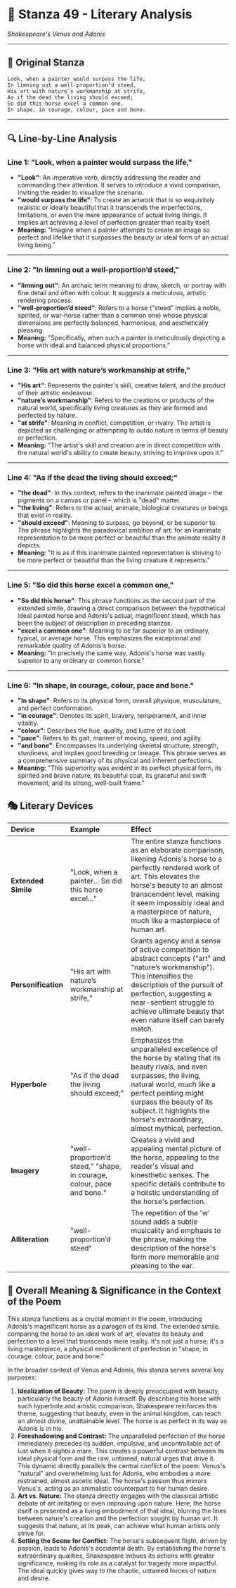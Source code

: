 # 🌹 Stanza 49 - Literary Analysis
*Shakespeare's Venus and Adonis*

---

## 📖 Original Stanza
```
Look, when a painter would surpass the life,
In limning out a well-proportion’d steed,
His art with nature’s workmanship at strife,
As if the dead the living should exceed;    
So did this horse excel a common one,
In shape, in courage, colour, pace and bone.
```

---

## 🔍 Line-by-Line Analysis

### Line 1: "Look, when a painter would surpass the life,"
*   **"Look"**: An imperative verb, directly addressing the reader and commanding their attention. It serves to introduce a vivid comparison, inviting the reader to visualize the scenario.
*   **"would surpass the life"**: To create an artwork that is so exquisitely realistic or ideally beautiful that it transcends the imperfections, limitations, or even the mere appearance of actual living things. It implies art achieving a level of perfection greater than reality itself.
*   **Meaning:** "Imagine when a painter attempts to create an image so perfect and lifelike that it surpasses the beauty or ideal form of an actual living being."

---

### Line 2: "In limning out a well-proportion’d steed,"
*   **"limning out"**: An archaic term meaning to draw, sketch, or portray with fine detail and often with colour. It suggests a meticulous, artistic rendering process.
*   **"well-proportion’d steed"**: Refers to a horse ("steed" implies a noble, spirited, or war-horse rather than a common one) whose physical dimensions are perfectly balanced, harmonious, and aesthetically pleasing.
*   **Meaning:** "Specifically, when such a painter is meticulously depicting a horse with ideal and balanced physical proportions."

---

### Line 3: "His art with nature’s workmanship at strife,"
*   **"His art"**: Represents the painter's skill, creative talent, and the product of their artistic endeavour.
*   **"nature’s workmanship"**: Refers to the creations or products of the natural world, specifically living creatures as they are formed and perfected by nature.
*   **"at strife"**: Meaning in conflict, competition, or rivalry. The artist is depicted as challenging or attempting to outdo nature in terms of beauty or perfection.
*   **Meaning:** "The artist's skill and creation are in direct competition with the natural world's ability to create beauty, striving to improve upon it."

---

### Line 4: "As if the dead the living should exceed;"
*   **"the dead"**: In this context, refers to the inanimate painted image – the pigments on a canvas or panel – which is "dead" matter.
*   **"the living"**: Refers to the actual, animate, biological creatures or beings that exist in reality.
*   **"should exceed"**: Meaning to surpass, go beyond, or be superior to. The phrase highlights the paradoxical ambition of art: for an inanimate representation to be more perfect or beautiful than the animate reality it depicts.
*   **Meaning:** "It is as if this inanimate painted representation is striving to be more perfect or beautiful than the living creature it represents."

---

### Line 5: "So did this horse excel a common one,"
*   **"So did this horse"**: This phrase functions as the second part of the extended simile, drawing a direct comparison between the hypothetical ideal painted horse and Adonis's actual, magnificent steed, which has been the subject of description in preceding stanzas.
*   **"excel a common one"**: Meaning to be far superior to an ordinary, typical, or average horse. This emphasizes the exceptional and remarkable quality of Adonis's horse.
*   **Meaning:** "In precisely the same way, Adonis's horse was vastly superior to any ordinary or common horse."

---

### Line 6: "In shape, in courage, colour, pace and bone."
*   **"In shape"**: Refers to its physical form, overall physique, musculature, and perfect conformation.
*   **"in courage"**: Denotes its spirit, bravery, temperament, and inner vitality.
*   **"colour"**: Describes the hue, quality, and lustre of its coat.
*   **"pace"**: Refers to its gait, manner of moving, speed, and agility.
*   **"and bone"**: Encompasses its underlying skeletal structure, strength, sturdiness, and implies good breeding or lineage. This phrase serves as a comprehensive summary of its physical and inherent perfections.
*   **Meaning:** "This superiority was evident in its perfect physical form, its spirited and brave nature, its beautiful coat, its graceful and swift movement, and its strong, well-built frame."

## 🎭 Literary Devices

| Device          | Example                                           | Effect                                                                                                                                                                                                                                                                                         |
| :-------------- | :------------------------------------------------ | :--------------------------------------------------------------------------------------------------------------------------------------------------------------------------------------------------------------------------------------------------------------------------------------------- |
| **Extended Simile** | "Look, when a painter... So did this horse excel..." | The entire stanza functions as an elaborate comparison, likening Adonis's horse to a perfectly rendered work of art. This elevates the horse's beauty to an almost transcendent level, making it seem impossibly ideal and a masterpiece of nature, much like a masterpiece of human art.        |
| **Personification** | "His art with nature’s workmanship at strife,"    | Grants agency and a sense of active competition to abstract concepts ("art" and "nature’s workmanship"). This intensifies the description of the pursuit of perfection, suggesting a near-sentient struggle to achieve ultimate beauty that even nature itself can barely match.                   |
| **Hyperbole**   | "As if the dead the living should exceed;"        | Emphasizes the unparalleled excellence of the horse by stating that its beauty rivals, and even surpasses, the living, natural world, much like a perfect painting might surpass the beauty of its subject. It highlights the horse's extraordinary, almost mythical, perfection.          |
| **Imagery**     | "well-proportion’d steed," "shape, in courage, colour, pace and bone." | Creates a vivid and appealing mental picture of the horse, appealing to the reader's visual and kinesthetic senses. The specific details contribute to a holistic understanding of the horse's perfection.                                                                                        |
| **Alliteration** | "well-proportion’d steed"                         | The repetition of the 'w' sound adds a subtle musicality and emphasis to the phrase, making the description of the horse's form more memorable and pleasing to the ear.                                                                                                            |

## 🎯 Overall Meaning & Significance in the Context of the Poem

This stanza functions as a crucial moment in the poem, introducing Adonis's magnificent horse as a paragon of its kind. The extended simile, comparing the horse to an ideal work of art, elevates its beauty and perfection to a level that transcends mere reality. It's not just a horse; it's a living masterpiece, a physical embodiment of perfection in "shape, in courage, colour, pace and bone."

In the broader context of Venus and Adonis, this stanza serves several key purposes:

1.  **Idealization of Beauty:** The poem is deeply preoccupied with beauty, particularly the beauty of Adonis himself. By describing his horse with such hyperbole and artistic comparison, Shakespeare reinforces this theme, suggesting that beauty, even in the animal kingdom, can reach an almost divine, unattainable level. The horse is as perfect in its way as Adonis is in his.
2.  **Foreshadowing and Contrast:** The unparalleled perfection of the horse immediately precedes its sudden, impulsive, and uncontrollable act of lust when it sights a mare. This creates a powerful contrast between its ideal physical form and the raw, untamed, natural urges that drive it. This dynamic directly parallels the central conflict of the poem: Venus's "natural" and overwhelming lust for Adonis, who embodies a more restrained, almost ascetic ideal. The horse's passion thus mirrors Venus's, acting as an animalistic counterpart to her human desire.
3.  **Art vs. Nature:** The stanza directly engages with the classical artistic debate of art imitating or even improving upon nature. Here, the horse itself is presented as a living embodiment of that ideal, blurring the lines between nature's creation and the perfection sought by human art. It suggests that nature, at its peak, can achieve what human artists only strive for.
4.  **Setting the Scene for Conflict:** The horse's subsequent flight, driven by passion, leads to Adonis's accidental death. By establishing the horse's extraordinary qualities, Shakespeare imbues its actions with greater significance, making its role as a catalyst for tragedy more impactful. The ideal quickly gives way to the chaotic, untamed forces of nature and desire.
